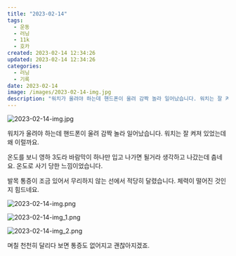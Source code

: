 ```yaml
---
title: "2023-02-14"
tags:
  - 운동
  - 러닝
  - 11k
  - 호카
created: 2023-02-14 12:34:26
updated: 2023-02-14 12:34:26
categories:
  - 러닝
  - 기록
date: 2023-02-14
image: /images/2023-02-14-img.jpg
description: "워치가 울려야 하는데 핸드폰이 울려 감짝 놀라 일어났습니다. 워치는 잘 켜져 있었는데 왜 이럴까요. 온도를 보니 영하 3도라 바람막이 하나만 입고 나가면 될거라 생각하고 나갔는데 춥네요. 온도로 사기 당한 느낌이었습니다. 발목 통증이 조금 있어서 무리하지 않는 선에서 적당히 달렸습니다."
---
```


![2023-02-14-img.jpg](/images/2023-02-14-img.jpg)
 
 

워치가 울려야 하는데 핸드폰이 울려 감짝 놀라 일어났습니다. 워치는 잘 켜져 있었는데 왜 이럴까요.

온도를 보니 영하 3도라 바람막이 하나만 입고 나가면 될거라 생각하고 나갔는데 춥네요. 온도로 사기 당한 느낌이었습니다.

발목 통증이 조금 있어서 무리하지 않는 선에서 적당히 달렸습니다. 체력이 떨어진 것인지 힘드네요.

 
 ![2023-02-14-img.png](/images/2023-02-14-img.png)
 
 

 
 ![2023-02-14-img_1.png](/images/2023-02-14-img_1.png)
 
 

 
 ![2023-02-14-img_2.png](/images/2023-02-14-img_2.png)
 
 

며칠 천천히 달리다 보면 통증도 없어지고 괜찮아지겠죠.
